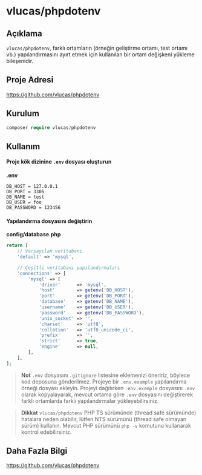 # vlucas/phpdotenv

## Açıklama
`vlucas/phpdotenv`, farklı ortamların (örneğin geliştirme ortamı, test ortamı vb.) yapılandırmasını ayırt etmek için kullanılan bir ortam değişkeni yükleme bileşenidir.

## Proje Adresi

https://github.com/vlucas/phpdotenv
  
## Kurulum
 
```php
composer require vlucas/phpdotenv
 ```
  
## Kullanım

#### Proje kök dizinine `.env` dosyası oluşturun
**.env**
```plaintext
DB_HOST = 127.0.0.1
DB_PORT = 3306
DB_NAME = test
DB_USER = foo
DB_PASSWORD = 123456
```

#### Yapılandırma dosyasını değiştirin
**config/database.php**
```php
return [
    // Varsayılan veritabanı
    'default' => 'mysql',

    // Çeşitli veritabanı yapılandırmaları
    'connections' => [
        'mysql' => [
            'driver'      => 'mysql',
            'host'        => getenv('DB_HOST'),
            'port'        => getenv('DB_PORT'),
            'database'    => getenv('DB_NAME'),
            'username'    => getenv('DB_USER'),
            'password'    => getenv('DB_PASSWORD'),
            'unix_socket' => '',
            'charset'     => 'utf8',
            'collation'   => 'utf8_unicode_ci',
            'prefix'      => '',
            'strict'      => true,
            'engine'      => null,
        ],
    ],
];
```

> **Not**
> `.env` dosyasını `.gitignore` listesine eklemenizi öneririz, böylece kod deposuna gönderilmez. Projeye bir `.env.example` yapılandırma örneği dosyası ekleyin. Projeyi dağıtırken `.env.example` dosyasını `.env` olarak kopyalayarak, mevcut ortama göre `.env` dosyasını değiştirerek farklı ortamlarda farklı yapılandırmalar yükleyebilirsiniz.

> **Dikkat**
> `vlucas/phpdotenv` PHP TS sürümünde (thread safe sürümünde) hatalara neden olabilir, lütfen NTS sürümünü (thread safe olmayan sürüm) kullanın.
> Mevcut PHP sürümünü `php -v` komutunu kullanarak kontrol edebilirsiniz.

## Daha Fazla Bilgi

https://github.com/vlucas/phpdotenv
